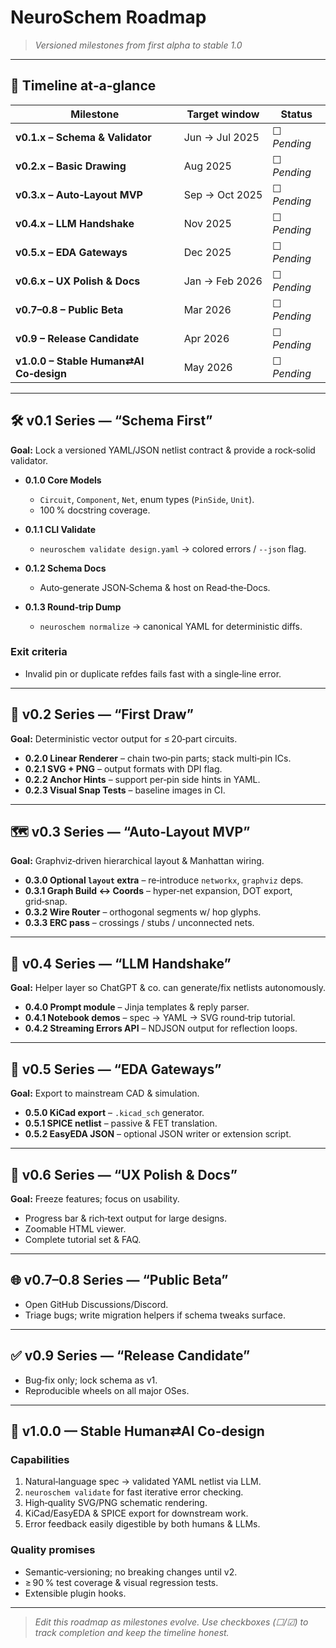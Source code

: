 # NeuroSchem Roadmap

> *Versioned milestones from first alpha to stable 1.0*

---

## 📅 Timeline at‑a‑glance

| Milestone                              | Target window  | Status      |
| -------------------------------------- | -------------- | ----------- |
| **v0.1.x – Schema & Validator**        | Jun → Jul 2025 | ☐ *Pending* |
| **v0.2.x – Basic Drawing**             | Aug 2025       | ☐ *Pending* |
| **v0.3.x – Auto‑Layout MVP**           | Sep → Oct 2025 | ☐ *Pending* |
| **v0.4.x – LLM Handshake**             | Nov 2025       | ☐ *Pending* |
| **v0.5.x – EDA Gateways**              | Dec 2025       | ☐ *Pending* |
| **v0.6.x – UX Polish & Docs**          | Jan → Feb 2026 | ☐ *Pending* |
| **v0.7–0.8 – Public Beta**             | Mar 2026       | ☐ *Pending* |
| **v0.9 – Release Candidate**           | Apr 2026       | ☐ *Pending* |
| **v1.0.0 – Stable Human⇄AI Co‑design** | May 2026       | ☐ *Pending* |

---

## 🛠 v0.1 Series — “Schema First”

**Goal:** Lock a versioned YAML/JSON netlist contract & provide a rock‑solid validator.

* **0.1.0 Core Models**

  * `Circuit`, `Component`, `Net`, enum types (`PinSide`, `Unit`).
  * 100 % docstring coverage.
* **0.1.1 CLI Validate**

  * `neuroschem validate design.yaml` → colored errors / `--json` flag.
* **0.1.2 Schema Docs**

  * Auto‑generate JSON‑Schema & host on Read‑the‑Docs.
* **0.1.3 Round‑trip Dump**

  * `neuroschem normalize` → canonical YAML for deterministic diffs.

### Exit criteria

* Invalid pin or duplicate refdes fails fast with a single‑line error.

---

## 🎨 v0.2 Series — “First Draw”

**Goal:** Deterministic vector output for ≤ 20‑part circuits.

* **0.2.0 Linear Renderer** – chain two‑pin parts; stack multi‑pin ICs.
* **0.2.1 SVG + PNG** – output formats with DPI flag.
* **0.2.2 Anchor Hints** – support per‑pin side hints in YAML.
* **0.2.3 Visual Snap Tests** – baseline images in CI.

---

## 🗺 v0.3 Series — “Auto‑Layout MVP”

**Goal:** Graphviz‑driven hierarchical layout & Manhattan wiring.

* **0.3.0 Optional `layout` extra** – re‑introduce `networkx`, `graphviz` deps.
* **0.3.1 Graph Build ↔ Coords** – hyper‑net expansion, DOT export, grid‑snap.
* **0.3.2 Wire Router** – orthogonal segments w/ hop glyphs.
* **0.3.3 ERC pass** – crossings / stubs / unconnected nets.

---

## 🤖 v0.4 Series — “LLM Handshake”

**Goal:** Helper layer so ChatGPT & co. can generate/fix netlists autonomously.

* **0.4.0 Prompt module** – Jinja templates & reply parser.
* **0.4.1 Notebook demos** – spec → YAML → SVG round‑trip tutorial.
* **0.4.2 Streaming Errors API** – NDJSON output for reflection loops.

---

## 🔗 v0.5 Series — “EDA Gateways”

**Goal:** Export to mainstream CAD & simulation.

* **0.5.0 KiCad export** – `.kicad_sch` generator.
* **0.5.1 SPICE netlist** – passive & FET translation.
* **0.5.2 EasyEDA JSON** – optional JSON writer or extension script.

---

## 🎁 v0.6 Series — “UX Polish & Docs”

**Goal:** Freeze features; focus on usability.

* Progress bar & rich‑text output for large designs.
* Zoomable HTML viewer.
* Complete tutorial set & FAQ.

---

## 🌐 v0.7–0.8 Series — “Public Beta”

* Open GitHub Discussions/Discord.
* Triage bugs; write migration helpers if schema tweaks surface.

---

## ✅ v0.9 Series — “Release Candidate”

* Bug‑fix only; lock schema as v1.
* Reproducible wheels on all major OSes.

---

## 🚀 v1.0.0 — Stable Human⇄AI Co‑design

### Capabilities

1. Natural‑language spec → validated YAML netlist via LLM.
2. `neuroschem validate` for fast iterative error checking.
3. High‑quality SVG/PNG schematic rendering.
4. KiCad/EasyEDA & SPICE export for downstream work.
5. Error feedback easily digestible by both humans & LLMs.

### Quality promises

* Semantic‑versioning; no breaking changes until v2.
* ≥ 90 % test coverage & visual regression tests.
* Extensible plugin hooks.

---

> *Edit this roadmap as milestones evolve. Use checkboxes (☐/☑) to track completion and keep the timeline honest.*
